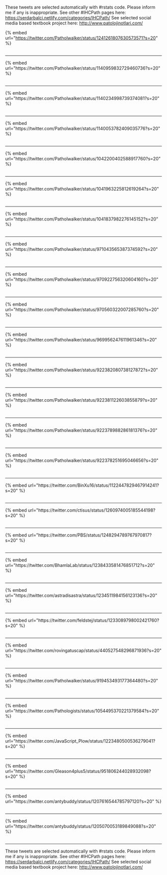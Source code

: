 

These tweets are selected automatically with #rstats code. Please inform me if any is inappropriate.
See other #IHCPath pages here: https://serdarbalci.netlify.com/categories/IHCPath/ 
See selected social media based textbook project here: http://www.patolojinotlari.com/

{% embed url="https://twitter.com/Patholwalker/status/1241261807630573571?s=20" %}<br>
<br>
<hr>
{% embed url="https://twitter.com/Patholwalker/status/1140959832729460736?s=20" %}<br>
<br>
<hr>
{% embed url="https://twitter.com/Patholwalker/status/1140234998739374081?s=20" %}<br>
<br>
<hr>
{% embed url="https://twitter.com/Patholwalker/status/1140053782409035776?s=20" %}<br>
<br>
<hr>
{% embed url="https://twitter.com/Patholwalker/status/1042200402588917760?s=20" %}<br>
<br>
<hr>
{% embed url="https://twitter.com/Patholwalker/status/1041963225812619264?s=20" %}<br>
<br>
<hr>
{% embed url="https://twitter.com/Patholwalker/status/1041837982276145152?s=20" %}<br>
<br>
<hr>
{% embed url="https://twitter.com/Patholwalker/status/971043565387374592?s=20" %}<br>
<br>
<hr>
{% embed url="https://twitter.com/Patholwalker/status/970922756320604160?s=20" %}<br>
<br>
<hr>
{% embed url="https://twitter.com/Patholwalker/status/970560322007285760?s=20" %}<br>
<br>
<hr>
{% embed url="https://twitter.com/Patholwalker/status/969956247611961346?s=20" %}<br>
<br>
<hr>
{% embed url="https://twitter.com/Patholwalker/status/922382080738127872?s=20" %}<br>
<br>
<hr>
{% embed url="https://twitter.com/Patholwalker/status/922381122603855879?s=20" %}<br>
<br>
<hr>
{% embed url="https://twitter.com/Patholwalker/status/922378988286181376?s=20" %}<br>
<br>
<hr>
{% embed url="https://twitter.com/Patholwalker/status/922378251695046656?s=20" %}<br>
<br>
<hr>
{% embed url="https://twitter.com/BinXu16/status/1122447829467914241?s=20" %}<br>
<br>
<hr>
{% embed url="https://twitter.com/ctisus/status/1260974005185544198?s=20" %}<br>
<br>
<hr>
{% embed url="https://twitter.com/PBS/status/1248294789767970817?s=20" %}<br>
<br>
<hr>
{% embed url="https://twitter.com/BhamlaLab/status/1238433581476851712?s=20" %}<br>
<br>
<hr>
{% embed url="https://twitter.com/astradisastra/status/1234511984156123136?s=20" %}<br>
<br>
<hr>
{% embed url="https://twitter.com/feldstej/status/1233089798002421760?s=20" %}<br>
<br>
<hr>
{% embed url="https://twitter.com/rovingatuscap/status/440527548296871936?s=20" %}<br>
<br>
<hr>
{% embed url="https://twitter.com/Patholwalker/status/919453493177364480?s=20" %}<br>
<br>
<hr>
{% embed url="https://twitter.com/Pathologists/status/1054495370221379584?s=20" %}<br>
<br>
<hr>
{% embed url="https://twitter.com/JavaScript_Plow/status/1223480500536279041?s=20" %}<br>
<br>
<hr>
{% embed url="https://twitter.com/Gleason4plus5/status/951806244028932098?s=20" %}<br>
<br>
<hr>
{% embed url="https://twitter.com/antybuddy/status/1207616544785797120?s=20" %}<br>
<br>
<hr>
{% embed url="https://twitter.com/antybuddy/status/1205070053189849088?s=20" %}<br>
<br>
<hr>


These tweets are selected automatically with #rstats code. Please inform me if any is inappropriate.
See other #IHCPath pages here: https://serdarbalci.netlify.com/categories/IHCPath/ 
See selected social media based textbook project here: http://www.patolojinotlari.com/
